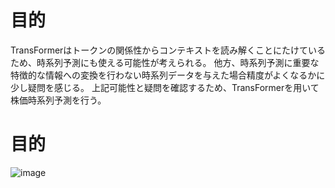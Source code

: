 # 目的
TransFormerはトークンの関係性からコンテキストを読み解くことにたけているため、時系列予測にも使える可能性が考えられる。
他方、時系列予測に重要な特徴的な情報への変換を行わない時系列データを与えた場合精度がよくなるかに少し疑問を感じる。
上記可能性と疑問を確認するため、TransFormerを用いて株価時系列予測を行う。

# 目的

![image](https://github.com/Shinichi0713/stock_estimator/assets/61480734/dc1a3746-674d-4879-a275-830425acdd4f)

